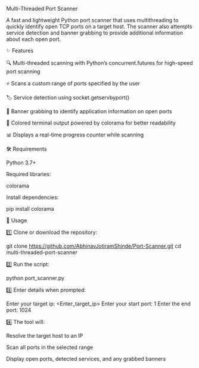Multi-Threaded Port Scanner

A fast and lightweight Python port scanner that uses multithreading to quickly identify open TCP ports on a target host.
The scanner also attempts service detection and banner grabbing to provide additional information about each open port.

✨ Features

🔍 Multi-threaded scanning with Python’s concurrent.futures for high-speed port scanning

⚡ Scans a custom range of ports specified by the user

🏷️ Service detection using socket.getservbyport()

📝 Banner grabbing to identify application information on open ports

🎨 Colored terminal output powered by colorama for better readability

📊 Displays a real-time progress counter while scanning

🛠️ Requirements

Python 3.7+

Required libraries:

colorama

Install dependencies:

pip install colorama

🚀 Usage

1️⃣ Clone or download the repository:

git clone https://github.com/AbhinavJotiramShinde/Port-Scanner.git
cd multi-threaded-port-scanner


2️⃣ Run the script:

python port_scanner.py


3️⃣ Enter details when prompted:

Enter your target ip: <Enter_target_ip>
Enter your start port: 1
Enter the end port: 1024


4️⃣ The tool will:

Resolve the target host to an IP

Scan all ports in the selected range

Display open ports, detected services, and any grabbed banners
